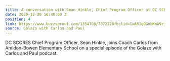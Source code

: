 ```yaml
---
title: A conversation with Sean Hinkle, Chief Program Officer at DC SCORES
date: 2020-12-30 16:40:00 Z
position: 4
link: https://www.buzzsprout.com/1354708/7072228fbclid=IwAR1qQGnbKmW9rj9U7_qULzAkxkldkHzZt5eRO7ov6dEdMNYd1A3B6Jx8vxQ
source: Golazo with Carlos and Paul
---
```


DC SCORES Chief Program Officer, Sean Hinkle, joins Coach Carlos from Amidon-Bowen Elementary School on a special episode of the Golazo with Carlos and Paul podcast.